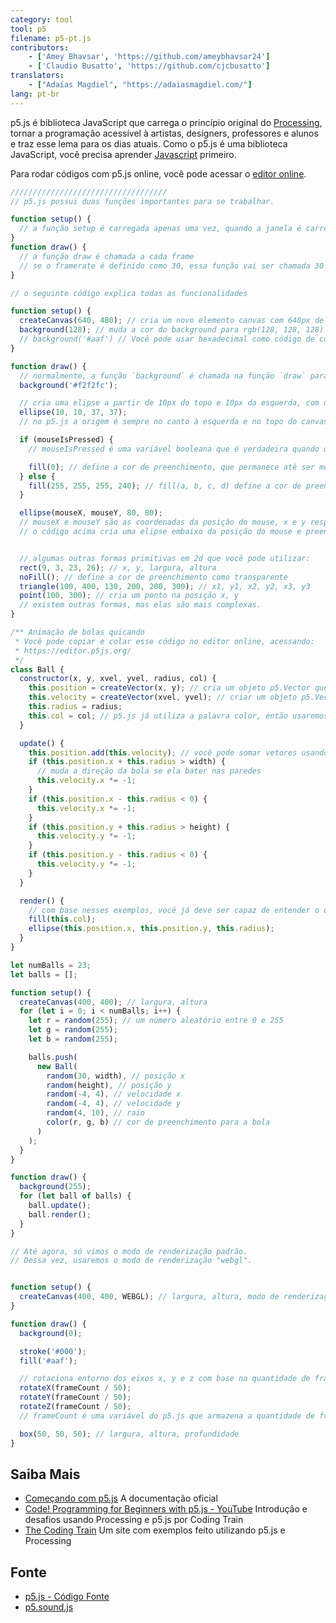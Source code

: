 ```yaml
---
category: tool
tool: p5
filename: p5-pt.js
contributors:
    - ['Amey Bhavsar', 'https://github.com/ameybhavsar24']
    - ['Claudio Busatto', 'https://github.com/cjcbusatto']
translators:
    - ["Adaías Magdiel", "https://adaiasmagdiel.com/"]
lang: pt-br
---
```


p5.js é biblioteca JavaScript que carrega o princípio original do [Processing](https://processing.org), tornar a programação acessível à artistas, designers, professores e alunos e traz esse lema para os dias atuais.
Como o p5.js é uma biblioteca JavaScript, você precisa aprender [Javascript](https://learnxinyminutes.com/docs/pt-br/javascript-pt/) primeiro.

Para rodar códigos com p5.js online, você pode acessar o [editor online](https://editor.p5js.org/).

```js
///////////////////////////////////
// p5.js possui duas funções importantes para se trabalhar.

function setup() {
  // a função setup é carregada apenas uma vez, quando a janela é carregada
}
function draw() {
  // a função draw é chamada a cada frame
  // se o framerate é definido como 30, essa função vai ser chamada 30 vezes por segundo
}

// o seguinte código explica todas as funcionalidades

function setup() {
  createCanvas(640, 480); // cria um novo elemento canvas com 640px de largura e 480px de altura
  background(128); // muda a cor do background para rgb(128, 128, 128)
  // background('#aaf') // Você pode usar hexadecimal como código de cor, também
}

function draw() {
  // normalmente, a função `background` é chamada na função `draw` para limpar a tela
  background('#f2f2fc');

  // cria uma elipse a partir de 10px do topo e 10px da esquerda, com uma largura e altura de 37
  ellipse(10, 10, 37, 37);
  // no p5.js a origem é sempre no canto à esquerda e no topo do canvas

  if (mouseIsPressed) {
    // mouseIsPressed é uma variável booleana que é verdadeira quando o mouse está pressionado e falso quando é liberado

    fill(0); // define a cor de preenchimento, que permanece até ser modificada novamente
  } else {
    fill(255, 255, 255, 240); // fill(a, b, c, d) define a cor de preenchimento para rgba(a, b, c, d)
  }

  ellipse(mouseX, mouseY, 80, 80);
  // mouseX e mouseY são as coordenadas da posição do mouse, x e y respectivamente
  // o código acima cria uma elipse embaixo da posição do mouse e preenche com branco ou preto


  // algumas outras formas primitivas em 2d que você pode utilizar:
  rect(9, 3, 23, 26); // x, y, largura, altura
  noFill(); // define a cor de preenchimento como transparente
  triangle(100, 400, 130, 200, 200, 300); // x1, y1, x2, y2, x3, y3
  point(100, 300); // cria um ponto na posição x, y
  // existem outras formas, mas elas são mais complexas.
}

/** Animação de bolas quicando
 * Você pode copiar e colar esse código no editor online, acessando:
 * https://editor.p5js.org/
 */
class Ball {
  constructor(x, y, xvel, yvel, radius, col) {
    this.position = createVector(x, y); // cria um objeto p5.Vector que armazena os valores de x e y
    this.velocity = createVector(xvel, yvel); // criar um objeto p5.Vector armazenando a velocidade
    this.radius = radius;
    this.col = col; // p5.js já utiliza a palavra color, então usaremos "col" no nosso exemplo
  }

  update() {
    this.position.add(this.velocity); // você pode somar vetores usando a função p5.Vector.add(p5.Vector)
    if (this.position.x + this.radius > width) {
      // muda a direção da bola se ela bater nas paredes
      this.velocity.x *= -1;
    }
    if (this.position.x - this.radius < 0) {
      this.velocity.x *= -1;
    }
    if (this.position.y + this.radius > height) {
      this.velocity.y *= -1;
    }
    if (this.position.y - this.radius < 0) {
      this.velocity.y *= -1;
    }
  }

  render() {
    // com base nesses exemplos, você já deve ser capaz de entender o que essa função está fazendo
    fill(this.col);
    ellipse(this.position.x, this.position.y, this.radius);
  }
}

let numBalls = 23;
let balls = [];

function setup() {
  createCanvas(400, 400); // largura, altura
  for (let i = 0; i < numBalls; i++) {
    let r = random(255); // um número aleatório entre 0 e 255
    let g = random(255);
    let b = random(255);

    balls.push(
      new Ball(
        random(30, width), // posição x
        random(height), // posição y
        random(-4, 4), // velocidade x
        random(-4, 4), // velocidade y
        random(4, 10), // raio
        color(r, g, b) // cor de preenchimento para a bola
      )
    );
  }
}

function draw() {
  background(255);
  for (let ball of balls) {
    ball.update();
    ball.render();
  }
}

// Até agora, só vimos o modo de renderização padrão.
// Dessa vez, usaremos o modo de renderização "webgl".


function setup() {
  createCanvas(400, 400, WEBGL); // largura, altura, modo de renderização
}

function draw() {
  background(0);

  stroke('#000');
  fill('#aaf');

  // rotaciona entorno dos eixos x, y e z com base na quantidade de frames dividido por 50
  rotateX(frameCount / 50);
  rotateY(frameCount / 50);
  rotateZ(frameCount / 50);
  // frameCount é uma variável do p5.js que armazena a quantidade de frames que já ocorreu

  box(50, 50, 50); // largura, altura, profundidade
}
```

## Saiba Mais

- [Começando com p5.js](http://p5js.org/get-started/) A documentação oficial
- [Code! Programming for Beginners with p5.js - YouTube](https://www.youtube.com/watch?v=yPWkPOfnGsw&vl=en) Introdução e desafios usando Processing e p5.js por Coding Train
- [The Coding Train](https://codingtra.in/) Um site com exemplos feito utilizando p5.js e Processing

## Fonte

- [p5.js - Código Fonte](https://github.com/processing/p5.js)
- [p5.sound.js](https://github.com/processing/p5.js-sound)
